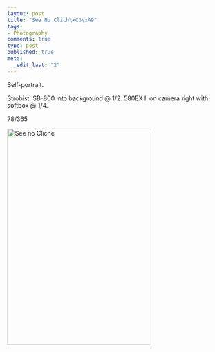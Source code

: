 ```yaml
--- 
layout: post
title: "See No Clich\xC3\xA9"
tags: 
- Photography
comments: true
type: post
published: true
meta: 
  _edit_last: "2"
---
```

Self-portrait.

Strobist: SB-800 into background @ 1/2. 580EX II on camera right with softbox @ 1/4.

78/365

<a href="http://www.flickr.com/photos/aaronbrethorst/3377880997/" title="See no Cliché by aaronbrethorst, on Flickr"><img src="http://farm4.static.flickr.com/3549/3377880997_c2a6da2160.jpg" width="333" height="500" alt="See no Cliché" /></a>
